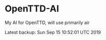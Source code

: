 # OpenTTD-AI
My AI for OpenTTD, will use primarily air

Latest backup: Sun Sep 15 10:52:01 UTC 2019
